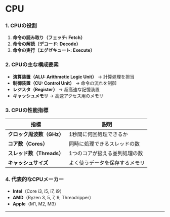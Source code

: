 # CPU

### 1. CPUの役割

1. **命令の読み取り（フェッチ: Fetch）**  
2. **命令の解読（デコード: Decode）**  
3. **命令の実行（エグゼキュート: Execute）**  

### 2. CPUの主な構成要素

- **演算装置（ALU: Arithmetic Logic Unit）** → 計算処理を担当  
- **制御装置（CU: Control Unit）** → 命令の流れを制御  
- **レジスタ（Register）** → 超高速な記憶装置  
- **キャッシュメモリ** → 高速アクセス用のメモリ  

### 3. CPUの性能指標

| **指標** | **説明** |
|---|---|
| **クロック周波数（GHz）** | 1秒間に何回処理できるか |
| **コア数（Cores）** | 同時に処理できるスレッドの数 |
| **スレッド数（Threads）** | 1つのコアが扱える並列処理の数 |
| **キャッシュサイズ** | よく使うデータを保存するメモリ |

### 4. 代表的なCPUメーカー
- **Intel**（Core i3, i5, i7, i9）  
- **AMD**（Ryzen 3, 5, 7, 9, Threadripper）  
- **Apple**（M1, M2, M3）  

---


